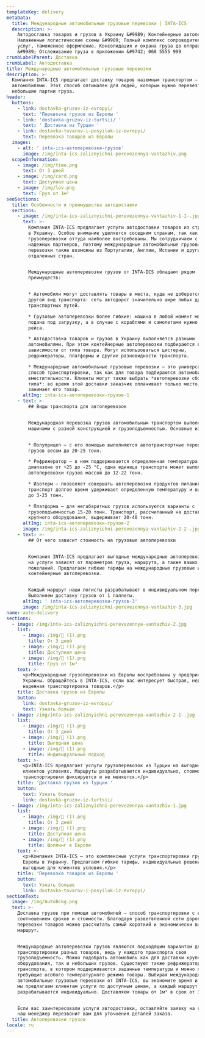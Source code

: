 ```yaml
---
templateKey: delivery
metaData:
  title: Международные автомобильные грузовые перевозки | INTA-ICS
  description: >-
    Автодоставка товаров и грузов в Украину &#9989; Контейнерные автоперевозки.
    Налаженные логистические схемы &#9989; Полный комплекс сопроводительных
    услуг, таможенное оформление. Консолидация и охрана груза до отправки
    &#9989; Отслеживание груза в приложении &#9742; 068 5555 999
crumbLabelParent: Доставка
crumbLabel: Автодоставка
title: Международные автомобильные грузовые перевозки
description: >-
  Компания INTA-ICS предлагает доставку товаров наземным транспортом —
  автомобилями. Этот способ оптимален для людей, которым нужно перевезти
  небольшие партии груза.
header:
  buttons:
    - link: dostavka-gruzov-iz-evropyi/
      text: 'Перевозка грузов из Европы '
    - link: 'dostavka-gruzov-iz-turtsii/ '
      text: ' Доставка из Турции '
    - link: dostavka-tovarov-i-posyilok-iz-evropyi/
      text: Перевозка товаров из Европы
  images:
    - alt: ' inta-ics-автоперевозки-грузов'
      image: /img/inta-ics-zaliznyichni-perevezennya-vantazhiv.png
  scopeInformation:
    - image: /img/time.png
      text: От 3 дней
    - image: /img/card.png
      text: Доступная цена
    - image: /img/lov.png
      text: Груз от 1м³
seoSections:
  title: Особенности и преимущества автодоставки
  sections:
    - image: /img/inta-ics-zaliznyichni-perevezennya-vantazhiv-1-1-.jpg
      text: >-
        Компания INTA-ICS предлагает услуги автодоставки товаров из стран Европы
        в Украину. Особое внимание уделяется соседним странам, так как подобные
        грузоперевозки оттуда наиболее востребованы. Мы сотрудничаем с рядом
        надежных партнеров, поэтому международные автомобильные грузовые
        перевозки также возможны из Португалии, Англии, Испании и других
        отдаленных стран.


        Международные автоперевозки грузов от INTA-ICS обладают рядом
        преимуществ:


        * Автомобили могут доставлять товары в места, куда не доберется никакой
        другой вид транспорта: сеть автодорог значительно шире любых других
        транспортных путей.

        * Грузовые автоперевозки более гибкие: машина в любой момент может быть
        подана под загрузку, а в случае с кораблями и самолетами нужно ждать
        рейса.

        * Автодоставка товаров и грузов в Украину выполняется разными
        автомобилями. При этом контейнерные автоперевозки подбираются в
        зависимости от типа товара. Могут использоваться цистерны,
        рефрижераторы, платформы и другие разновидности транспорта.

        * Международные автомобильные грузовые перевозки — это универсальный
        способ транспортировки, так как для товара подбираются автомобили разной
        вместительности. Клиенты могут также выбрать *автоперевозки сборного
        типа*: во время этой доставки заказчик оплачивает только место, которое
        занимает его товар.
      altImg: inta-ics-автоперевозки-грузов-1
    - text: >-
        ## Виды транспорта для автоперевозок


        Международная перевозка грузов автомобильным транспортом выполняется
        машинами с разной конструкцией и грузоподъемностью. Основные из них:


        * Полуприцеп — с его помощью выполняются автотранспортные перевозки
        грузов весом до 20-25 тонн.

        * Рефрижератор — в нем поддерживается определенная температура в
        диапазоне от +25 до -25 °C, одна единица транспорта может выполнять
        автоперевозки грузов массой до 12-22 тонн.

        * Изотерм — позволяет совершать автоперевозки продуктов питания, так как
        транспорт долгое время удерживает определенную температуру и выдерживает
        до 3-25 тонн.

        * Платформа — для негабаритных грузов используются варианты с
        грузоподъемностью 15-20 тонн. Транспорт, рассчитанный на доставку
        крупного оборудования, выдерживает 20-40 тонн.
      altImg: inta-ics-автоперевозки-грузов-2
      image: /img/inta-ics-zaliznyichni-perevezennya-vantazhiv-2-2-.jpg
    - text: >-
        ## От чего зависит стоимость на грузовые автоперевозки


        Компания INTA-ICS предлагает выгодные международные автоперевозки: цены
        на услуги зависят от параметров груза, маршрута, а также ваших личных
        пожеланий. Предлагаем гибкие тарифы на международные грузовые и
        контейнерные автоперевозки.


        Каждый маршрут наши логисты разрабатывают в индивидуальном порядке.
        Выполняем доставку грузов от 1 паллеты.
      altImg: ' inta-ics-автоперевозки-грузов-3'
      image: /img/inta-ics-zaliznyichni-perevezennya-vantazhiv-3.jpg
name: auto-delivery
sections:
  - image: /img/inta-ics-zaliznyichni-perevezennya-vantazhiv-2.jpg
    list:
      - image: /img/ (1).png
        title: От 3 дней
      - image: /img/ (1).png
        title: Доступная цена
      - image: /img/ (1).png
        title: Груз от 1м³
    text: >-
      <p>Международные грузоперевозки из Европы востребованы у предпринимателей
      Украины. Обращайтесь в INTA-ICS, если вас интересует быстрая, недорогая и
      надежная транспортировка товаров.</p>
    title: Доставка грузов из Европы
    button:
      link: dostavka-gruzov-iz-evropyi/
      text: Узнать больше
  - image: /img/inta-ics-zaliznyichni-perevezennya-vantazhiv-2-1-.jpg
    list:
      - image: /img/ (1).png
        title: От 3 дней
      - image: /img/ (1).png
        title: Выгодная цена
      - image: /img/ (1).png
        title: Индивидуальный подход
    text: >-
      <p>INTA-ICS предлагает услуги грузоперевозок из Турции на выгодных для
      клиентов условиях. Маршруты разрабатываются индивидуально, стоимость
      транспортировки фиксируется и не меняется.</p>
    title: 'Доставка грузов из Турции '
    button:
      text: Узнать больше
      link: dostavka-gruzov-iz-turtsii/
  - image: /img/inta-ics-zaliznyichni-perevezennya-vantazhiv-1.jpg
    list:
      - image: /img/ (1).png
        title: От 3 дней
      - image: /img/ (1).png
        title: Доступная цена
      - image: /img/ (1).png
        title: Шоппинг в Европе
    text: >-
      <p>Компания INTA-ICS — это комплексные услуги транспортировки грузов из
      Европы в Украину. Предлагаем гибкие тарифы, индивидуальные решения и
      выгодные для клиентов условия.</p>
    title: 'Перевозка товаров из Европы '
    button:
      text: Узнать больше
      link: dostavka-tovarov-i-posyilok-iz-evropyi/
sectionText:
  image: /img/AutoBckg.png
  text: >-
    Доставка грузов при помощи автомобилей — способ транспортировки с выгодным
    соотношением сроков и стоимости. Благодаря разветвленной сети дорог, для
    перевозки товаров можно рассчитать самый короткий и экономически выгодный
    маршрут.


    Международные автоперевозки грузов являются подходящим вариантом для
    транспортировки разных товаров, ведь у каждого транспорта своя
    грузоподъемность. Можно подобрать автомобиль как для доставки крупного
    оборудования, так и небольших грузов. Существуют также рефрижераторы — вид
    транспорта, в котором поддерживаются заданные температуры и можно перевозить
    требующие особого температурного режима товары. Выбирая международные
    автомобильные грузовые перевозки от INTA-ICS, вы экономите время и деньги:
    мы предлагаем клиентам услуги по доступным ценам, а каждый маршрут
    разрабатывается индивидуально. Доставляем товары от 1м³ в срок от 3 суток.


    Если вас заинтересовали услуги автодоставки, оставляйте заявку на сайте, и
    наш менеджер перезвонит вам для уточнения деталей заказа.
  title: Автоперевозки грузов
locale: ru
---
```

